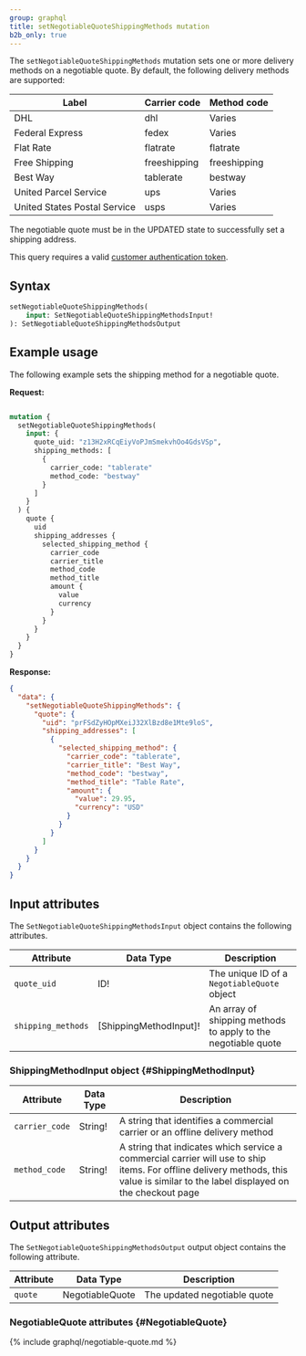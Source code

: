 ```yaml
---
group: graphql
title: setNegotiableQuoteShippingMethods mutation
b2b_only: true
---
```


The `setNegotiableQuoteShippingMethods` mutation sets one or more delivery methods on a negotiable quote. By default, the following delivery methods are supported:

Label | Carrier code | Method code
--- | --- | ---
DHL | dhl | Varies
Federal Express | fedex | Varies
Flat Rate | flatrate | flatrate
Free Shipping | freeshipping | freeshipping
Best Way | tablerate | bestway
United Parcel Service | ups | Varies
United States Postal Service | usps | Varies

The negotiable quote must be in the UPDATED state to successfully set a shipping address.

This query requires a valid [customer authentication token]({{page.baseurl}}/graphql/mutations/generate-customer-token.html).

## Syntax

```graphql
setNegotiableQuoteShippingMethods(
    input: SetNegotiableQuoteShippingMethodsInput!
): SetNegotiableQuoteShippingMethodsOutput
```

## Example usage

The following example sets the shipping method for a negotiable quote.

**Request:**

```graphql

mutation {
  setNegotiableQuoteShippingMethods(
    input: {
      quote_uid: "z13H2xRCqEiyVoPJmSmekvhOo4GdsVSp",
      shipping_methods: [
        {
          carrier_code: "tablerate"
          method_code: "bestway"
        }
      ]
    }
  ) {
    quote {
      uid
      shipping_addresses {
        selected_shipping_method {
          carrier_code
          carrier_title
          method_code
          method_title
          amount {
            value
            currency
          }
        }
      }
    }
  }
}

```

**Response:**

```json
{
  "data": {
    "setNegotiableQuoteShippingMethods": {
      "quote": {
        "uid": "prFSdZyHOpMXeiJ32XlBzd8e1Mte9loS",
        "shipping_addresses": [
          {
            "selected_shipping_method": {
              "carrier_code": "tablerate",
              "carrier_title": "Best Way",
              "method_code": "bestway",
              "method_title": "Table Rate",
              "amount": {
                "value": 29.95,
                "currency": "USD"
              }
            }
          }
        ]
      }
    }
  }
}
```

## Input attributes

The `SetNegotiableQuoteShippingMethodsInput` object contains the following attributes.

Attribute |  Data Type | Description
--- | --- | ---
`quote_uid` | ID! | The unique ID of a `NegotiableQuote` object
`shipping_methods` | [ShippingMethodInput]! | An array of shipping methods to apply to the negotiable quote

### ShippingMethodInput object {#ShippingMethodInput}

Attribute |  Data Type | Description
--- | --- | ---
`carrier_code` | String! | A string that identifies a commercial carrier or an offline delivery method
`method_code` | String! | A string that indicates which service a commercial carrier will use to ship items. For offline delivery methods, this value is similar to the label displayed on the checkout page

## Output attributes

The `SetNegotiableQuoteShippingMethodsOutput` output object contains the following attribute.

Attribute |  Data Type | Description
--- | --- | ---
`quote` | NegotiableQuote | The updated negotiable quote

### NegotiableQuote attributes {#NegotiableQuote}

{% include graphql/negotiable-quote.md %}
